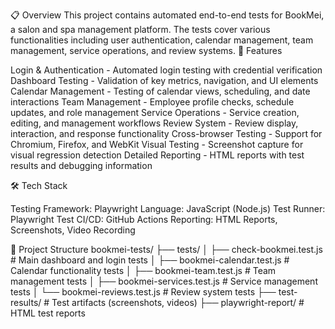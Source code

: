 <!-- Uploading "Screenshot (2173).png"... -->
📋 Overview
This project contains automated end-to-end tests for BookMei, a salon and spa management platform. The tests cover various functionalities including user authentication, calendar management, team management, service operations, and review systems.
🚀 Features

Login & Authentication - Automated login testing with credential verification
Dashboard Testing - Validation of key metrics, navigation, and UI elements
Calendar Management - Testing of calendar views, scheduling, and date interactions
Team Management - Employee profile checks, schedule updates, and role management
Service Operations - Service creation, editing, and management workflows
Review System - Review display, interaction, and response functionality
Cross-browser Testing - Support for Chromium, Firefox, and WebKit
Visual Testing - Screenshot capture for visual regression detection
Detailed Reporting - HTML reports with test results and debugging information

🛠️ Tech Stack

Testing Framework: Playwright
Language: JavaScript (Node.js)
Test Runner: Playwright Test
CI/CD: GitHub Actions
Reporting: HTML Reports, Screenshots, Video Recording

📁 Project Structure
bookmei-tests/
├── tests/
│   ├── check-bookmei.test.js      # Main dashboard and login tests
│   ├── bookmei-calendar.test.js   # Calendar functionality tests
│   ├── bookmei-team.test.js       # Team management tests
│   ├── bookmei-services.test.js   # Service management tests
│   └── bookmei-reviews.test.js    # Review system tests
├── test-results/                  # Test artifacts (screenshots, videos)
├── playwright-report/             # HTML test reports
